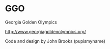 GGO
===

Georgia Golden Olympics

http://www.georgiagoldenolympics.org/

Code and design by John Brooks (pupismyname)
